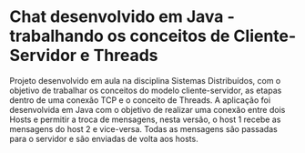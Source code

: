 # Chat desenvolvido em Java - trabalhando os conceitos de Cliente-Servidor e Threads
Projeto desenvolvido em aula na disciplina Sistemas Distribuídos, com o objetivo de trabalhar os conceitos do modelo cliente-servidor, as etapas dentro de uma conexão TCP e o conceito de Threads. A aplicação foi desenvolvida em Java com o objetivo de realizar uma conexão entre dois Hosts e permitir a troca de mensagens, nesta versão, o host 1 recebe as mensagens do host 2 e vice-versa. Todas as mensagens são passadas para o servidor e são enviadas de volta aos hosts.